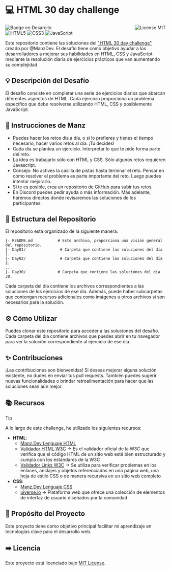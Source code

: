 # 💻 HTML 30 day challenge
![Badge en Desarollo](https://img.shields.io/badge/STATUS-EN%20DESAROLLO-green)
<img align="right" alt="License MIT" src="https://img.shields.io/badge/LICENSE-MIT-green" /> <br/>
![HTML5](https://img.shields.io/badge/HTML5-%23E34F26.svg?style=flat-square&logo=html5&logoColor=white)
![CSS3](https://img.shields.io/badge/-CSS3-1572B6?style=flat-square&logo=css3&logoColor=white")
![JavaScript](https://img.shields.io/badge/-JavaScript-F7DF1E?style=flat-square&logo=javascript&logoColor=black)

Este repositorio contiene las soluciones del ["HTML 30 day challenge"](https://lenguajehtml.com/challenge/) creado por @ManzDev. El desafío tiene como objetivo ayudar a los desarrolladores a mejorar sus habilidades en HTML, CSS y JavaScript mediante la resolución diaria de ejercicios prácticos que van aumentando su complejidad.

## 💡 Descripción del Desafío
El desafío consiste en completar una serie de ejercicios diarios que abarcan diferentes aspectos de HTML. Cada ejercicio proporciona un problema específico que debe resolverse utilizando HTML, CSS y posiblemente JavaScript.

## 🤖 Instrucciones de Manz
- Puedes hacer los retos día a día, o si lo prefieres y tienes el tiempo necesario, hacer varios retos al día. ¡Tú decides!
- Cada día se plantea un ejercicio. Interpretar lo que te pide forma parte del reto.
- La idea es trabajarlo sólo con HTML y CSS. Sólo algunos retos requieren Javascript.
- Consejo: No actives la casilla de pistas hasta terminar el reto. Pensar en cómo resolver el problema es parte importante del reto. Luego puedes intentar mejorarlo.
- Si te es posible, crea un repositorio de GitHub para subir tus retos.
- En Discord puedes pedir ayuda o más información. Más adelante, haremos directos donde revisaremos las soluciones de los participantes.

## 📂 Estructura del Repositorio
El repositorio está organizado de la siguiente manera:

```
|- README.md           # Este archivo, proporciona una visión general del repositorio.
|- Day01/               # Carpeta que contiene las soluciones del día 1.
|- Day02/               # Carpeta que contiene las soluciones del día 2.
...
|- Day30/              # Carpeta que contiene las soluciones del día 30.
```
Cada carpeta del día contiene los archivos correspondientes a las soluciones de los ejercicios de ese día. Además, puede haber subcarpetas que contengan recursos adicionales como imágenes u otros archivos si son necesarios para la solución.

## ⚙ Cómo Utilizar
Puedes clonar este repositorio para acceder a las soluciones del desafío. Cada carpeta del día contiene archivos que puedes abrir en tu navegador para ver la solución correspondiente al ejercicio de ese día.

## ✨ Contribuciones
¡Las contribuciones son bienvenidas! Si deseas mejorar alguna solución existente, no dudes en enviar tus pull requests. También puedes sugerir nuevas funcionalidades o brindar retroalimentación para hacer que las soluciones sean aún mejor.

## 📚 Recursos
> [!TIP]
> A lo largo de este challenge, he utilizado los siguientes recursos:
> - **HTML**:
>    - [Manz.Dev Lenguaje HTML](https://lenguajehtml.com/html/)
>    - [Validador HTML W3C](https://validator.w3.org/) → Es el validador oficial de la W3C que verifica que el código HTML de un sitio web esté bien estructurado y cumpla con los estándares de la W3C
>    - [Validador Links W3C](https://validator.w3.org/checklink) → Se utiliza para verificar problemas en los enlaces, anclajes y objetos referenciados en una página web, una hoja de estilo CSS o de manera recursiva en un sitio web completo
> - **CSS**:
>    - [Manz.Dev Lenguaje CSS](https://lenguajecss.com/css/)
>    - [uiverse.io](https://uiverse.io/elements) → Plataforma web que ofrece una colección de elementos de interfaz de usuario diseñados por la comunidad

## 🎯 Propósito del Proyecto
Este proyecto tiene como objetivo principal facilitar mi aprendizaje en tecnologías clave para el desarrollo web. 

## ➡️ Licencia
Este proyecto está licenciado bajo [MIT License](https://opensource.org/license/mit/).
